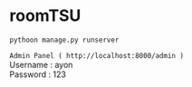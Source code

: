 # roomTSU


```pythoon manage.py runserver```

```Admin Panel ( http://localhost:8000/admin )```
<br>
Username : ayon
<br>
Password : 123
